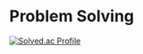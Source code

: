 # Problem Solving
[![Solved.ac Profile](http://mazassumnida.wtf/api/v2/generate_badge?boj=haguk0503)](https://solved.ac/haguk0503/)  
